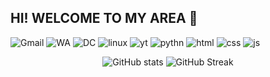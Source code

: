 ## HI! WELCOME TO MY AREA 👋

<!--
**zankifath/ZankiFath** is a ✨ _special_ ✨ repository because its `README.md` (this file) appears on your GitHub profile.

Here are some ideas to get you started:

- 🔭 I’m currently working on ...
- 🌱 I’m currently learning ...
- 👯 I’m looking to collaborate on ...
- 🤔 I’m looking for help with ...
- 💬 Ask me about ...
- 📫 How to reach me: ...
- 😄 Pronouns: ...
- ⚡ Fun fact: ...
--> 
![Gmail](https://img.shields.io/badge/Gmail-D14836?style=for-the-badge&logo=gmail&logoColor=white)
![WA](https://img.shields.io/badge/WhatsApp-25D366?style=for-the-badge&logo=whatsapp&logoColor=white)
![DC](https://img.shields.io/badge/Discord-7289DA?style=for-the-badge&logo=discord&logoColor=white)
![linux](https://img.shields.io/badge/Linux-FCC624?style=for-the-badge&logo=linux&logoColor=black)
![yt](https://img.shields.io/badge/YouTube-FF0000?style=for-the-badge&logo=youtube&logoColor=white)
![pythn](https://img.shields.io/badge/Python-3776AB?style=for-the-badge&logo=python&logoColor=white)
![html](https://img.shields.io/badge/HTML5-E34F26?style=for-the-badge&logo=html5&logoColor=white)
![css](https://img.shields.io/badge/CSS-239120?&style=for-the-badge&logo=css3&logoColor=white)
![js](https://img.shields.io/badge/JavaScript-F7DF1E?style=for-the-badge&logo=JavaScript&logoColor=white)

<p align="center">
  <img src="https://github-readme-stats.vercel.app/api?username=hamzahabdullah&show_icons=true&theme=tokyonight" alt="GitHub stats" />
  <img src="https://github-readme-streak-stats.herokuapp.com/?user=hamzahabdullah&theme=tokyonight" alt="GitHub Streak" />
</p>
